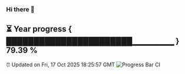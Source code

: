 ### Hi there 👋
⏳ Year progress { ███████████████████████▁▁▁▁▁▁▁ } 79.39 %
---
⏰ Updated on Fri, 17 Oct 2025 18:25:57 GMT
![Progress Bar CI](https://github.com/liununu/liununu/workflows/Progress%20Bar%20CI/badge.svg)
